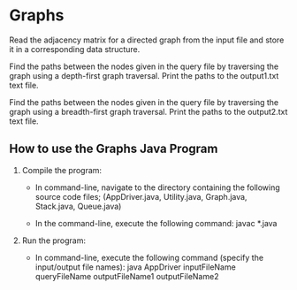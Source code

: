 # Graphs

Read the adjacency matrix for a directed graph from the input file and store it in a corresponding data structure.

Find the paths between the nodes given in the query file by traversing the graph using a depth-first graph traversal. Print the paths to the output1.txt text file.

Find the paths between the nodes given in the query file by traversing the graph using a breadth-first graph traversal. Print the paths to the output2.txt text file.

## How to use the Graphs Java Program

1. Compile the program:
	- In command-line, navigate to the directory containing the following source code files;
	  (AppDriver.java, Utility.java, Graph.java, Stack.java, Queue.java) 
	  
	- In the command-line, execute the following command: javac *.java
	
2. Run the program:
	- In command-line, execute the following command (specify the input/output file names): java AppDriver inputFileName queryFileName outputFileName1 outputFileName2

